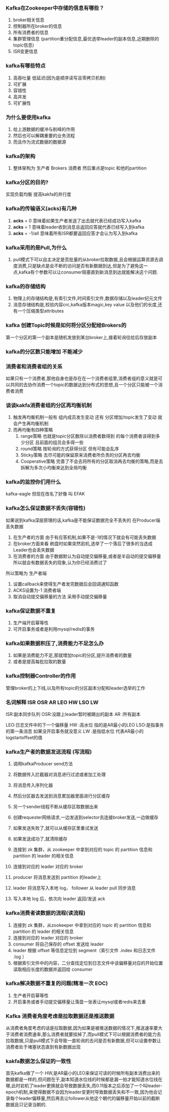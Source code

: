 ### Kafka在Zookeeper中存储的信息有哪些？
1. broker相关信息
2. 控制器所在broker的信息
3. 所有消费者的信息
4. 集群管理信息 (partition重分配信息,最优选举leader的副本信息,近期删除的topic信息)
5. ISR变更信息


### kafka有哪些特点
1. 高吞吐量 低延迟(因为是顺序读写且零拷贝机制)
2. 可扩展
3. 容错性
4. 高并发
5. 可扩展性

### 为什么要使用kafka 
1. 给上游数据的缓冲与削峰的作用
2. 然后也可以解耦重要的业务流程
3. 而且作为流式数据的数据源

### kafka的架构
1. 整体架构为 生产者 Brokers 消费者
然后重点是topic 和他的partition 

### kafka分区的目的?
实现负载均衡 提高kakfa的并行度

### kafka的传输语义(acks)有几种
1. **acks** = 0 意味着如果生产者发送了出去就代表已经成功写入kafka 
2. **acks** = 1 意味着leader收到消息且返回应答就代表已经写入到kafka
3. **acks** = -1/all 意味着所有ISR都要返回应答才会认为写入到kafka

### kafka采用的是Pull,为什么
1. pull模式下可以自主决定是否批量的从broker拉取数据,且会根据运算资源去调度消费,只是缺点是会不断的访问是否有新数据到达,但是为了避免这一点,kafka有个参数可以让consumer阻塞直到新消息到达就能解决这个问题.
   
### kafka的存储结构
1. 物理上的存储结构是,有索引文件,时间索引文件,数据存储以及leader纪元文件
2. 消息存储结构是,校验内容crc,kafka版本magic,key value 以及他们的长度,还有一个压缩类型attributes

### kafka 创建Topic时候是如何将分区分配给Brokers的
第一个分区的第一个副本是随机发放到某台broker上,接着轮询往给后存放副本

### kafka的分区数只能增加 不能减少

### 消费者和消费者组的关系
如果只有一个消费者,那他自身也是存在在一个消费者组里,消费者组的意义就是可以共同的去协作消费一个topic的数据达到分布式的思想,且一个分区只能被一个消费者消费

### 谈谈kakfa消费者组的分区再均衡机制
1. 触发再均衡机制一般有 组内成员发生变动 还有 分区增加/topic发生了变动 就会产生再均衡机制
2. 而再均衡有四种策略
   1. range策略 也就是topic分区数除以消费者数得到 的每个消费者该得到多少分区 且前面的组员会多得一些
   2. round策略 按轮询的方式获得分区 但有可能会乱序
   3. Sticky策略 去尽可能的保留原来消费者所负责的分区再去均衡
   4. Cooperative策略  完善了不会去将所有的分区取消再去均衡的策略,而是去拆解为多次小均衡来达到全局均衡

### kafka的监控你们用什么
kafka-eagle 但现在改名了好像 叫 EFAK

### kafka怎么保证数据不丢失(容错性)
如果说到kafka深层原理的话,kafka是不能保证数据完全不丢失的
在Producer端丢失数据
1. 在生产者的方面 由于有应答机制,如果不是-1的情况下就会有可能丢失数据   
2. 在broker方面来看 刷盘时如果突然宕机,选举了一个落后了很多的当选成Leader也会丢失数据
3. 在消费者的方面 由于数据默认为自动提交偏移量,或者是半自动的提交偏移量 所以就会有数据丢失的现象,认为你已经消费过了
   
所以策略为
生产者端
1. 设置callback来使得生产者发完数据后会回调通知函数
2. ACKS设置为-1
消费者端
1. 取消自动提交偏移量的方法 采用手动提交偏移量

### kafka保证数据不重复
1. 生产端开启幂等性
2. 可开启事务或者是利用mysql/redis的事务



### kafka如果数据积压了,消费能力不足怎么办
1. 如果是消费能力不足,那就增加topic的分区,提升消费者的数量
2. 或者是提高每批拉取的数量


### kafka控制器Controller的作用
管理broker的上下线,以及所有topic的分区副本分配和leader选举的工作

### 名词解释 ISR OSR AR LEO HW LSO LW
ISR:副本同步队列
OSR:没跟上leader暂时被踢出的副本
AR :所有副本

LEO:日志文件中的下一个偏移量
HW :高水位 指的是AR最小的LEO
LSO:是指事务的第一条消息 如果没开启事务就没意义
LW :是指低水位 代表AR最小的logstartoffset的值


### kafka生产者的数据发送流程 (写流程)
1. 调用kafkaProducer send方法
2. 将数据传入拦截器对消息进行过滤或者加工处理
3. 将消息传入序列化器
4. 然后分区器去发送到消息累加器里面进行分区缓存
5. 另一个sender线程不断从缓存区取数据出来
6. 创建requester网络请求,一边发送到selector去连接broker发送,一边做缓存
7. 如果发送失败了,就可以从缓存区里重试发送
8. 如果发送成功了,就清除缓存 

1. 连接到 zk 集群，从 zookeeper 中拿到对应的 topic 的 partition 信息和 partition 的 leader 的相关信息
2. 连接到对应的 leader 对应的 broker
3. producer 将消息发送到 partition 的leader上
4. leader 将消息写入本地 log， follower 从 leader pull 同步消息
5. 写入本地 log 后，依次向 leader 返回/发送 ack



### kafka消费者读数据的流程(读流程)
1. 连接到 zk 集群，从zookeeper 中拿到对应的 topic 的 partition 信息和 partition 的 leader 的相关信息
2. 连接到对应的 leader 对应的 broker
3. consumer 将自己保存的 offset 发送给 leader
4. leader 根据 offset 等信息定位到 segment（索引文件 .index 和日志文件 .log ）
5. 根据索引文件中的内容，二分查找定位到日志文件中该偏移量对应的开始位置读取相应长度的数据并返回给 consumer



### kafka解决数据不重复的问题(精准一次 EOC)
1. 生产者开启幂等性
2. 开启事务或者手动提交偏移量让落盘一张表让mysql或者redis来去重


### Kafka 消费者角度考虑是拉取数据还是推送数据
从消费者角度考虑的话是拉取数据,因为如果是被推送数据的情况下,推送速率要大于消费者消费速率,那么消费者就要挂掉了,而pull模式下可以根据消费者的能力去拉取数据,只是pull模式下会导致一直轮询的去问是否有新数据,但可以设置参数让消费者处于堵塞状态直到有新数据出现


### kakfa数据怎么保证的一致性 
首先kafka做了一个 HW,是AR最小的LEO来保证可读的时候所有副本消费出来的数据都是一样的,但问题在于,副本知道水位线的时候都是漏一拍才能知道水位线在哪,此时宕机了leader更换就会导致数据丢失,而0.11版本之后添加了一个叫leader-epoch机制,来使得数据不会因为leader变更时导致数据丢失和不一致,因为他会记录每个leader偏移量,然后再去让follower从他这个朝代的偏移量开始以前的截断数据且只记录当朝的.

